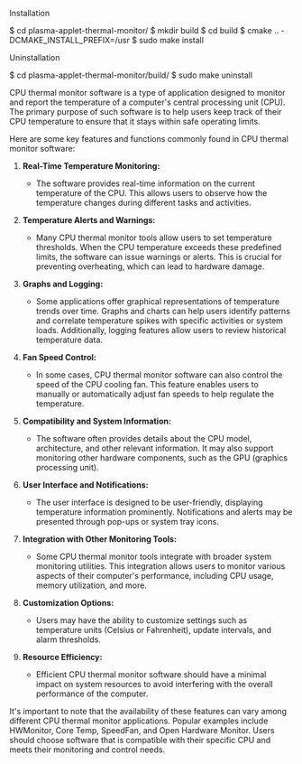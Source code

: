 
Installation 

$ cd plasma-applet-thermal-monitor/
$ mkdir build
$ cd build
$ cmake .. -DCMAKE_INSTALL_PREFIX=/usr
$ sudo make install


Uninstallation 

$ cd plasma-applet-thermal-monitor/build/
$ sudo make uninstall


CPU thermal monitor software is a type of application designed to monitor and report the temperature of a computer's central processing unit (CPU). The primary purpose of such software is to help users keep track of their CPU temperature to ensure that it stays within safe operating limits.

Here are some key features and functions commonly found in CPU thermal monitor software:

1. **Real-Time Temperature Monitoring:**
   - The software provides real-time information on the current temperature of the CPU. This allows users to observe how the temperature changes during different tasks and activities.

2. **Temperature Alerts and Warnings:**
   - Many CPU thermal monitor tools allow users to set temperature thresholds. When the CPU temperature exceeds these predefined limits, the software can issue warnings or alerts. This is crucial for preventing overheating, which can lead to hardware damage.

3. **Graphs and Logging:**
   - Some applications offer graphical representations of temperature trends over time. Graphs and charts can help users identify patterns and correlate temperature spikes with specific activities or system loads. Additionally, logging features allow users to review historical temperature data.

4. **Fan Speed Control:**
   - In some cases, CPU thermal monitor software can also control the speed of the CPU cooling fan. This feature enables users to manually or automatically adjust fan speeds to help regulate the temperature.

5. **Compatibility and System Information:**
   - The software often provides details about the CPU model, architecture, and other relevant information. It may also support monitoring other hardware components, such as the GPU (graphics processing unit).

6. **User Interface and Notifications:**
   - The user interface is designed to be user-friendly, displaying temperature information prominently. Notifications and alerts may be presented through pop-ups or system tray icons.

7. **Integration with Other Monitoring Tools:**
   - Some CPU thermal monitor tools integrate with broader system monitoring utilities. This integration allows users to monitor various aspects of their computer's performance, including CPU usage, memory utilization, and more.

8. **Customization Options:**
   - Users may have the ability to customize settings such as temperature units (Celsius or Fahrenheit), update intervals, and alarm thresholds.

9. **Resource Efficiency:**
   - Efficient CPU thermal monitor software should have a minimal impact on system resources to avoid interfering with the overall performance of the computer.

It's important to note that the availability of these features can vary among different CPU thermal monitor applications. Popular examples include HWMonitor, Core Temp, SpeedFan, and Open Hardware Monitor. Users should choose software that is compatible with their specific CPU and meets their monitoring and control needs.
